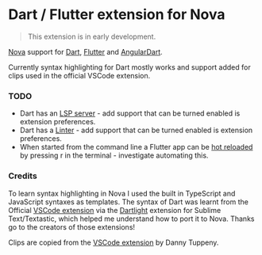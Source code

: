# Dart / Flutter extension for Nova

> This extension is in early development.

[Nova](https://nova.app) support for [Dart](https://dart.dev), [Flutter](https://flutter.dev) and [AngularDart](https://angualardart.dev).

Currently syntax highlighting for Dart mostly works and support added for clips used in the official VSCode extension.

### TODO

- Dart has an [LSP server](https://github.com/dart-lang/sdk/blob/master/pkg/analysis_server/tool/lsp_spec/README.md) - add support that can be turned enabled is extension preferences.
- Dart has a [Linter](https://dart-lang.github.io/linter/lints/) - add support that can be turned enabled is extension preferences.
- When started from the command line a Flutter app can be [hot reloaded](https://flutter.dev/docs/development/tools/hot-reload) by pressing r in the terminal - investigate automating this.

### Credits

To learn syntax highlighting in Nova I used the built in TypeScript and JavaScript syntaxes as templates. The syntax of Dart was learnt from the Official [VSCode extension](https://github.com/Dart-Code/Dart-Code) via the [Dartlight](https://github.com/elMuso/Dartlight) extension for Sublime Text/Textastic, which helped me understand how to port it to Nova. Thanks go to the creators of those extensions!

Clips are copied from the [VSCode extension](https://github.com/Dart-Code/Dart-Code) by Danny Tuppeny.
